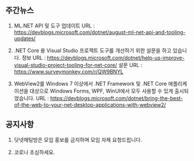 ## 주간뉴스

1) ML.NET API 및 도구 업데이트
URL : https://devblogs.microsoft.com/dotnet/august-ml-net-api-and-tooling-updates/

2) .NET Core 용 Visual Studio 프로젝트 도구를 개선하기 위한 설문을 하고 있습니다.
정보 URL : https://devblogs.microsoft.com/dotnet/help-us-improve-visual-studio-project-tooling-for-net-core/ 
설문 URL : https://www.surveymonkey.com/r/QW9BNYL

3) WebView2를 Windows 7 이상에서 .NET Framework 및 .NET Core 애플리케이션을 대상으로 Windows Forms, WPF, WinUI에서 모두 사용할 수 있게 출시되었습니다.
URL : https://devblogs.microsoft.com/dotnet/bring-the-best-of-the-web-to-your-net-desktop-applications-with-webview2/


## 공지사항

1) 닷넷채팅방은 모임 홍보를 금지하며 모임 자제 요청드립니다.

2) 코로나 조심하세요. 
